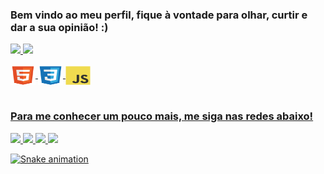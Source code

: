 ### Bem vindo ao meu perfil, fique à vontade para olhar, curtir e dar a sua opinião! :)

<div>
  <a href="https://github.com/allandmachado">
  <img height="180em" src="https://github-readme-stats.vercel.app/api?username=allandmachado&show_icons=true&theme=tokyonight&include_all_commits=true&count_private=true"/>
  <img height="180em" src="https://github-readme-stats.vercel.app/api/top-langs/?username=allandmachado&layout=compact&langs_count=6&theme=tokyonight"/>
</div>
<div style="display: inline_block"><br>    
  <img align="center" alt="Js" height="30" width="40" src="https://raw.githubusercontent.com/devicons/devicon/master/icons/html5/html5-original.svg">
  <img align="center" alt="Js" height="30" width="40" src="https://raw.githubusercontent.com/devicons/devicon/master/icons/css3/css3-original.svg">
  <img align="center" alt="Js" height="30" width="40" src="https://raw.githubusercontent.com/devicons/devicon/master/icons/javascript/javascript-original.svg">
</div>
     
<br>

### Para me conhecer um pouco mais, me siga nas redes abaixo!

<div>
  <a href="https://www.linkedin.com/in/allan-machado-012951265/" target="_blank"><img src="https://img.shields.io/badge/LinkedIn-0077B5?style=for-the-badge&logo=linkedin&logoColor=white"</a>
  <a href="https://www.instagram.com/allanmachad0/" target="_blank"><img src="https://img.shields.io/badge/Instagram-E4405F?style=for-the-badge&logo=instagram&logoColor=white"</a>
  <a href="https://www.facebook.com/allandmachado" target="_blank"><img src="https://img.shields.io/badge/Facebook-1877F2?style=for-the-badge&logo=facebook&logoColor=white"</a>
  <a href="mailto:allanmachadodev@gmail.com"  target="_blank"><img src="https://img.shields.io/badge/-Gmail-%23333?style=for-the-badge&logo=gmail&logoColor=white"</a>

  ![Snake animation](https://github.com/allandmachado/allandmachado/blob/output/github-contribution-grid-snake.svg)

</div>
